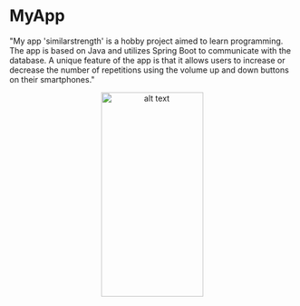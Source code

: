 # MyApp

"My app 'similarstrength' is a hobby project aimed to learn programming. The app is based on Java and utilizes Spring Boot to communicate with the database. A unique feature of the app is that it allows users to increase or decrease the number of repetitions using the volume up and down buttons on their smartphones."
<p align="center">
 <img src="https://github.com/SaschaCoffee/benchsquatdl/assets/42777981/8eb52189-5795-46dc-9634-d85120acc2e0" alt="alt text" width="180" height="360">
 <p>





